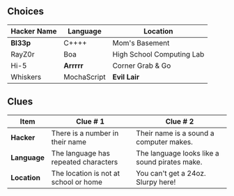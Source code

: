 ## Choices

Hacker Name | Language | Location
------------|----------|---------
**Bl33p** | C++++ | Mom's Basement
RayZ0r | Boa | High School Computing Lab
Hi-5 | **Arrrrr** | Corner Grab & Go
Whiskers | MochaScript | **Evil Lair**

## Clues

Item | Clue # 1 | Clue # 2
-----|----------|---------
**Hacker** | There is a number in their name | Their name is a sound a computer makes.
**Language** | The language has repeated characters | The language looks like a sound pirates make.
**Location** | The location is not at school or home | You can't get a 24oz. Slurpy here!